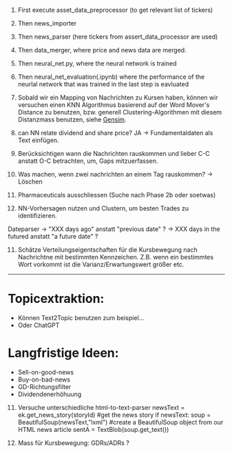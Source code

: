 1. First execute asset_data_preprocessor (to get relevant list of tickers)
2. Then news_importer
3. Then news_parser (here tickers from assert_data_processor are used)
4. Then data_merger, where price and news data are merged.
5. Then neural_net.py, where the neural network is trained
6. Then neural_net_evaluation(.ipynb) where the performance of the neurlal network that was trained in the last step is eavluated

4. Sobald wir ein Mapping von Nachrichten zu Kursen haben, können wir versuchen einen KNN Algorithmus basierend auf
der Word Mover's Distance zu benutzen, bzw. generell Clustering-Algorithmen mit diesem Distanzmass benutzen, siehe
[Gensim](https://radimrehurek.com/gensim/auto_examples/tutorials/run_wmd.html#sphx-glr-auto-examples-tutorials-run-wmd-py).


5. can NN relate dividend and share price? JA -> Fundamentaldaten als Text einfügen.

7. Berücksichtigen wann die Nachrichten rauskommen und lieber C-C anstatt O-C betrachten, um, Gaps mitzuerfassen.

8. Was machen, wenn zwei nachrichten an einem Tag rauskommen? -> Löschen

9. Pharmaceuticals ausschliessen (Suche nach Phase 2b oder soetwas)

10. NN-Vorhersagen nutzen und Clustern, um besten Trades zu identifizieren.


Dateparser -> "XXX days ago" anstatt "previous date" ? 
-> XXX days in the futured anstatt "a future date" ? 

11. Schätze Verteilungseigentschaften für die Kursbewegung nach Nachrichtne mit bestimmten Kennzeichen.
Z.B. wenn ein bestimmtes Wort vorkommt ist die Varianz/Erwartungswert größer etc.
------------------

# Topicextraktion:
- Können Text2Topic benutzen zum beispiel...
- Oder ChatGPT

# Langfristige Ideen:
- Sell-on-good-news
- Buy-on-bad-news
- GD-Richtungsfilter
- Dividendenerhöhuung

11. Versuche unterschiedliche html-to-text-parser
newsText = ek.get_news_story(storyId) #get the news story
if newsText:
    soup = BeautifulSoup(newsText,"lxml") #create a BeautifulSoup object from our HTML news article
    sentA = TextBlob(soup.get_text())

12. Mass für Kursbewegung: GDRs/ADRs ?

